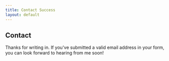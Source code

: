 ```yaml
---
title: Contact Success
layout: default
---
```




## Contact 

Thanks for writing in. If you've submitted a valid email address in your form, you can look forward to hearing from me soon! 

